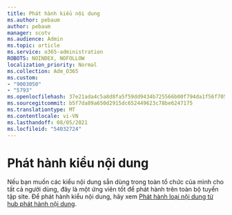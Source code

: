 ```yaml
---
title: Phát hành kiểu nội dung
ms.author: pebaum
author: pebaum
manager: scotv
ms.audience: Admin
ms.topic: article
ms.service: o365-administration
ROBOTS: NOINDEX, NOFOLLOW
localization_priority: Normal
ms.collection: Adm_O365
ms.custom:
- "9003050"
- "5793"
ms.openlocfilehash: 37e21ada4c5a8d8fa5f59dd9434b725566b00f794da1f56f705e1b9d0b8cfa5b
ms.sourcegitcommit: b5f7da89a650d2915dc652449623c78be6247175
ms.translationtype: MT
ms.contentlocale: vi-VN
ms.lasthandoff: 08/05/2021
ms.locfileid: "54032724"
---
```

# <a name="content-type-publishing"></a>Phát hành kiểu nội dung

Nếu bạn muốn các kiểu nội dung sẵn dùng trong toàn tổ chức của mình cho tất cả người dùng, đây là một ứng viên tốt để phát hành trên toàn bộ tuyển tập site. Để phát hành kiểu nội dung, hãy xem [Phát hành loại nội dung từ hub phát hành nội dung](https://support.office.com/article/publish-a-content-type-from-a-content-publishing-hub-58081155-118d-4e7a-9cc5-d43b5dbb7d02).